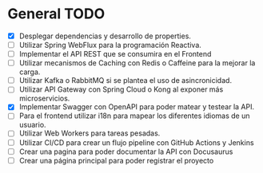 # General TODO
- [x] Desplegar dependencias y desarrollo de properties.
- [ ] Utilizar Spring WebFlux para la programación Reactiva.
- [ ] Implementar el API REST que se consumira en el Frontend
- [ ] Utilizar mecanismos de Caching con Redis o Caffeine para la mejorar la carga.
- [ ] Utilizar Kafka o RabbitMQ si se plantea el uso de asincronicidad.
- [ ] Utilizar API Gateway con Spring Cloud o Kong al exponer más microservicios.
- [x] Implementar Swagger con OpenAPI para poder matear y testear la API.
- [ ] Para el frontend utilizar i18n para mapear los diferentes idiomas de un usuario.
- [ ] Utilizar Web Workers para tareas pesadas.
- [ ] Utilizar CI/CD para crear un flujo pipeline con GitHub Actions y Jenkins
- [ ] Crear una pagina para poder documentar la API con Docusaurus
- [ ] Crear una página principal para poder registrar el proyecto